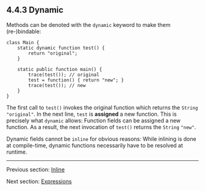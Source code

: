 ## 4.4.3 Dynamic

Methods can be denoted with the `dynamic` keyword to make them (re-)bindable:

```
class Main {
	static dynamic function test() {
		return "original";
	}
	
	static public function main() {
		trace(test()); // original
		test = function() { return "new"; }
		trace(test()); // new
	}
}
```

The first call to `test()` invokes the original function which returns the `String` `"original"`. In the next line, `test` is **assigned** a new function. This is precisely what `dynamic` allows: Function fields can be assigned a new function. As a result, the next invocation of `test()` returns the `String` `"new"`.

Dynamic fields cannot be `inline` for obvious reasons: While inlining is done at compile-time, dynamic functions necessarily have to be resolved at runtime.

---

Previous section: [Inline](https://github.com/Simn/HaxeManual/tree/master/md/manual/4.4.2-Inline.md)

Next section: [Expressions](https://github.com/Simn/HaxeManual/tree/master/md/manual/5-Expressions.md)